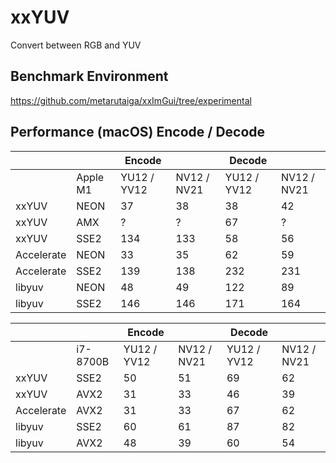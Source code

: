 # xxYUV
Convert between RGB and YUV

## Benchmark Environment
https://github.com/metarutaiga/xxImGui/tree/experimental

## Performance (macOS) Encode / Decode
                                                    
|            |           | Encode      |             | Decode      |             |
| ---------- | --------- | ----------- | ----------- | ----------- | ----------- |
|            | Apple M1  | YU12 / YV12 | NV12 / NV21 | YU12 / YV12 | NV12 / NV21 |
| xxYUV      | NEON      |          37 |          38 |          38 |          42 |
| xxYUV      | AMX       |           ? |           ? |          67 |           ? |
| xxYUV      | SSE2      |         134 |         133 |          58 |          56 |
| Accelerate | NEON      |          33 |          35 |          62 |          59 |
| Accelerate | SSE2      |         139 |         138 |         232 |         231 |
| libyuv     | NEON      |          48 |          49 |         122 |          89 |
| libyuv     | SSE2      |         146 |         146 |         171 |         164 |

|            |           | Encode      |             | Decode      |             |
| ---------- | --------- | ----------- | ----------- | ----------- | ----------- |
|            | i7-8700B  | YU12 / YV12 | NV12 / NV21 | YU12 / YV12 | NV12 / NV21 |
| xxYUV      | SSE2      |          50 |          51 |          69 |          62 |
| xxYUV      | AVX2      |          31 |          33 |          46 |          39 |
| Accelerate | AVX2      |          31 |          33 |          67 |          62 |
| libyuv     | SSE2      |          60 |          61 |          87 |          82 |
| libyuv     | AVX2      |          48 |          39 |          60 |          54 |
